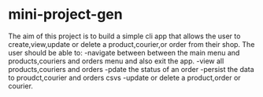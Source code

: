 # mini-project-gen

The aim of this project is to build a simple cli app that allows the user to create,view,update or delete a product,courier,or order from their shop.
The user should be able to:
-navigate between between the main menu and products,couriers and orders menu and also exit the app.
-view all products,couriers and orders
-pdate the status of an order
-persist the data to proudct,courier and orders csvs
-update or delete a product,order or courier.
